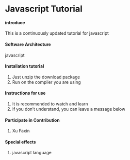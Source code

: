# Javascript Tutorial

#### introduce
This is a continuously updated tutorial for javascript

#### Software Architecture
javascript


#### Installation tutorial

1. Just unzip the download package
2. Run on the compiler you are using

#### Instructions for use

1. It is recommended to watch and learn
2. If you don’t understand, you can leave a message below

#### Participate in Contribution

1. Xu Faxin


#### Special effects

1. javascript language
